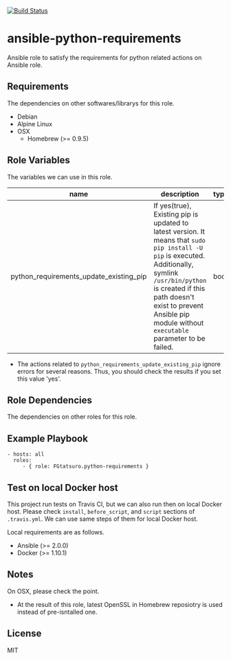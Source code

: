 [![Build Status](https://travis-ci.org/FGtatsuro/ansible-python-requirements.svg?branch=master)](https://travis-ci.org/FGtatsuro/ansible-python-requirements)

ansible-python-requirements
====================================

Ansible role to satisfy the requirements for python related actions on Ansible role.

Requirements
------------

The dependencies on other softwares/librarys for this role.

- Debian
- Alpine Linux
- OSX
  - Homebrew (>= 0.9.5)

Role Variables
--------------

The variables we can use in this role.

|name|description|type|default|
|---|---|---|---|
|python_requirements_update_existing_pip|If yes(true), Existing pip is updated to latest version. It means that `sudo pip install -U pip` is executed. <br>Additionally, symlink `/usr/bin/python` is created if this path doesn't exist to prevent Ansible pip module without `executable` parameter to be failed.|bool|no|

- The actions related to `python_requirements_update_existing_pip` ignore errors for several reasons. Thus, you should check the results if you set this value 'yes'.

Role Dependencies
-----------------

The dependencies on other roles for this role.

Example Playbook
----------------

    - hosts: all
      roles:
         - { role: FGtatsuro.python-requirements }

Test on local Docker host
-------------------------

This project run tests on Travis CI, but we can also run then on local Docker host.
Please check `install`, `before_script`, and `script` sections of `.travis.yml`.
We can use same steps of them for local Docker host.

Local requirements are as follows.

- Ansible (>= 2.0.0)
- Docker (>= 1.10.1)

Notes
-----

On OSX, please check the point.

- At the result of this role, latest OpenSSL in Homebrew reposiotry is used instead of pre-isntalled one.

License
-------

MIT
